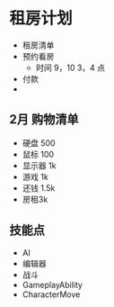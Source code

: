 # 租房计划
- 租房清单
- 预约看房
    - 时间 9，10  3，4 点
- 付款
-


## 2月 购物清单
- 硬盘 500
- 鼠标 100
- 显示器 1k
- 游戏 1k
- 还钱 1.5k
- 房租3k



## 技能点  
- AI
- 编辑器
- 战斗
- GameplayAbility
- CharacterMove
